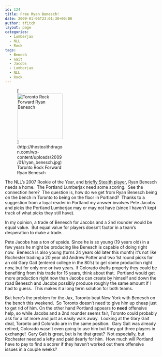 ```yaml
---
id: 124
title: Free Ryan Benesch!
date: 2009-01-06T23:01:30+00:00
author: tfitch
layout: page
categories:
  - Lumberjax
  - NLL
  - Rock
tags:
  - Benesh
  - Gait
  - Jacobs
  - Lumberjax
  - NLL
  - Rock
---
```

<figure id="attachment_125" aria-describedby="caption-attachment-125" style="width: 150px" class="wp-caption alignright">[<img class="size-thumbnail wp-image-125" title="ryan_benesch" src="http://thestealthdragon.com/wp-content/uploads/2009/01/ryan_benesch-150x150.jpg" alt="Toronto Rock Forward Ryan Benesch" width="150" height="150" />](http://thestealthdragon.com/wp-content/uploads/2009/01/ryan_benesch.jpg)<figcaption id="caption-attachment-125" class="wp-caption-text">Toronto Rock Forward  
Ryan Benesch</figcaption></figure> 

The NLL&#8217;s 2007 Rookie of the Year, and <a href="http://www.nll.com/article.php?id=2629" target="_blank" rel="noopener noreferrer">briefly Stealth player</a>, Ryan Benesch needs a home.  The Portland Lumberjax need some scoring.  See the connection here?  The question is, how do we get from Ryan Benesch being on the bench in Toronto to being on the floor in Portland?  Thanks to a suggestion from a loyal reader in Portland my answer involves Pete Jacobs and picks the Portland Lumberjax may or may not have (since I haven&#8217;t kept track of what picks they still have).

In my opinion, a trade of Benesch for Jacobs and a 2nd rounder would be equal value.  But equal value for players doesn&#8217;t factor in a team&#8217;s desperation to make a trade.

Pete Jacobs has a ton of upside. Since he is so young (19 years old) in a few years he might be producing like Benesch is capable of doing right now.  Benesch is also young (turns 24 years old later this month) it&#8217;s not like Rochester trading a 20 year old Andrew Potter and two 1st round picks for an old Gary Gait (entered college in the 80&#8217;s) to get some production right now, but for only one or two years. If Colorado drafts properly they could be benefiting from this trade for 15 years, think about that.  Portland would get more production right now than Jacobs can create by himself and down the road Benesch and Jacobs possibly produce roughly the same amount if I had to guess.  This makes it a long term solution for both teams.

But here&#8217;s the problem for the Jax, Toronto beat New York with Benesch on the bench this weekend.  So Toronto doesn&#8217;t need to give him up cheap just to get rid of him. On the other hand Portland appears to **need** offensive help, so while Jacobs and a 2nd rounder seems fair, Toronto could probably ask for a lot more and just as easily walk away.  Looking at the Gary Gait deal, Toronto and Colorado are in the same position.  Gary Gait was already retired, Colorado wasn&#8217;t even going to use him but they got three players in exchange!  Gary Gait is great, but is he that great?  Not especially, but Rochester needed a lefty and paid dearly for him.  How much will Portland have to pay to find a scorer if they haven&#8217;t worked out there offensive issues in a couple weeks?
